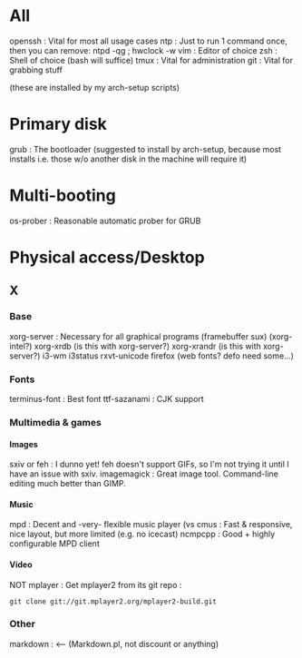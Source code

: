 # All

openssh : Vital for most all usage cases
ntp : Just to run 1 command once, then you can remove:
    ntpd -qg ; hwclock -w
vim : Editor of choice
zsh : Shell of choice (bash will suffice)
tmux : Vital for administration
git : Vital for grabbing stuff

(these are installed by my arch-setup scripts)


# Primary disk

grub : The bootloader (suggested to install by arch-setup, because most
       installs i.e. those w/o another disk in the machine will require it)


# Multi-booting

os-prober : Reasonable automatic prober for GRUB


# Physical access/Desktop

## X

### Base

xorg-server : Necessary for all graphical programs (framebuffer sux)
(xorg-intel?)
xorg-xrdb   (is this with xorg-server?)
xorg-xrandr (is this with xorg-server?)
i3-wm
i3status
rxvt-unicode
firefox
(web fonts? defo need some...)


### Fonts

terminus-font : Best font
ttf-sazanami : CJK support


### Multimedia & games

#### Images

sxiv or feh : I dunno yet! feh doesn't support GIFs, so I'm not trying it until
              I have an issue with sxiv.
imagemagick : Great image tool. Command-line editing much better than GIMP.


#### Music

mpd :       Decent and -very- flexible music player
(vs cmus :  Fast & responsive, nice layout, but more limited (e.g. no icecast)
ncmpcpp :   Good + highly configurable MPD client


#### Video

NOT mplayer : Get mplayer2 from its git repo :

    git clone git://git.mplayer2.org/mplayer2-build.git


### Other

markdown : <-- (Markdown.pl, not discount or anything)
